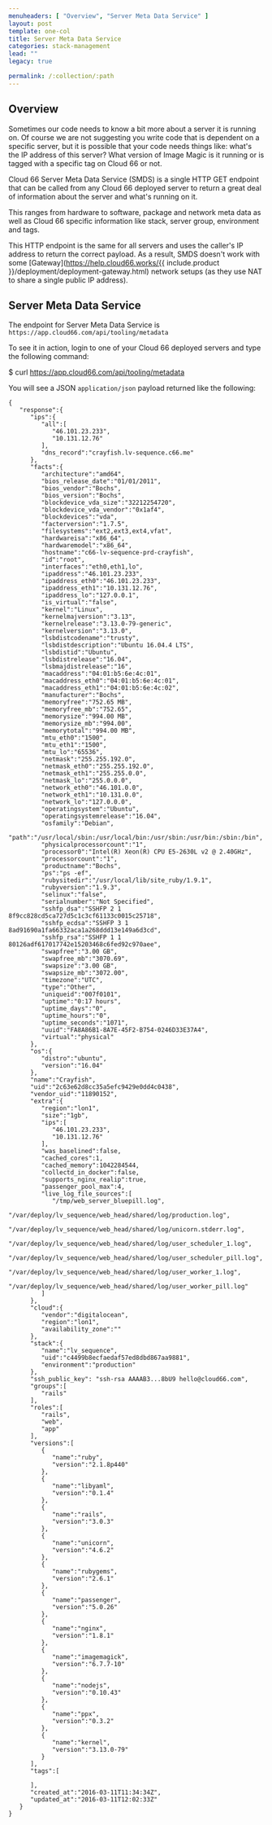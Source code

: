 ```yaml
---
menuheaders: [ "Overview", "Server Meta Data Service" ]
layout: post
template: one-col
title: Server Meta Data Service
categories: stack-management
lead: ""
legacy: true

permalink: /:collection/:path
---
```










## Overview

Sometimes our code needs to know a bit more about a server it is running on. Of course we are not suggesting you write code that is dependent on a specific server, but it is possible that your code needs things like: what's the IP address of this server? What version of Image Magic is it running or is tagged with a specific tag on Cloud 66 or not.

Cloud 66 Server Meta Data Service (SMDS) is a single HTTP GET endpoint that can be called from any Cloud 66 deployed server to return a great deal of information about the server and what's running on it.

This ranges from hardware to software, package and network meta data as well as Cloud 66 specific information like stack, server group, environment and tags.

This HTTP endpoint is the same for all servers and uses the caller's IP address to return the correct payload. As a result, SMDS doesn't work with some [Gateway](https://help.cloud66.works/{{ include.product }}/deployment/deployment-gateway.html) network setups (as they use NAT to share a single public IP address).






## Server Meta Data Service

The endpoint for Server Meta Data Service is `https://app.cloud66.com/api/tooling/metadata`

To see it in action, login to one of your Cloud 66 deployed servers and type the following command:



$ curl https://app.cloud66.com/api/tooling/metadata



You will see a JSON `application/json` payload returned like the following:





```
{
   "response":{
      "ips":{
         "all":[
            "46.101.23.233",
            "10.131.12.76"
         ],
         "dns_record":"crayfish.lv-sequence.c66.me"
      },
      "facts":{
         "architecture":"amd64",
         "bios_release_date":"01/01/2011",
         "bios_vendor":"Bochs",
         "bios_version":"Bochs",
         "blockdevice_vda_size":"32212254720",
         "blockdevice_vda_vendor":"0x1af4",
         "blockdevices":"vda",
         "facterversion":"1.7.5",
         "filesystems":"ext2,ext3,ext4,vfat",
         "hardwareisa":"x86_64",
         "hardwaremodel":"x86_64",
         "hostname":"c66-lv-sequence-prd-crayfish",
         "id":"root",
         "interfaces":"eth0,eth1,lo",
         "ipaddress":"46.101.23.233",
         "ipaddress_eth0":"46.101.23.233",
         "ipaddress_eth1":"10.131.12.76",
         "ipaddress_lo":"127.0.0.1",
         "is_virtual":"false",
         "kernel":"Linux",
         "kernelmajversion":"3.13",
         "kernelrelease":"3.13.0-79-generic",
         "kernelversion":"3.13.0",
         "lsbdistcodename":"trusty",
         "lsbdistdescription":"Ubuntu 16.04.4 LTS",
         "lsbdistid":"Ubuntu",
         "lsbdistrelease":"16.04",
         "lsbmajdistrelease":"16",
         "macaddress":"04:01:b5:6e:4c:01",
         "macaddress_eth0":"04:01:b5:6e:4c:01",
         "macaddress_eth1":"04:01:b5:6e:4c:02",
         "manufacturer":"Bochs",
         "memoryfree":"752.65 MB",
         "memoryfree_mb":"752.65",
         "memorysize":"994.00 MB",
         "memorysize_mb":"994.00",
         "memorytotal":"994.00 MB",
         "mtu_eth0":"1500",
         "mtu_eth1":"1500",
         "mtu_lo":"65536",
         "netmask":"255.255.192.0",
         "netmask_eth0":"255.255.192.0",
         "netmask_eth1":"255.255.0.0",
         "netmask_lo":"255.0.0.0",
         "network_eth0":"46.101.0.0",
         "network_eth1":"10.131.0.0",
         "network_lo":"127.0.0.0",
         "operatingsystem":"Ubuntu",
         "operatingsystemrelease":"16.04",
         "osfamily":"Debian",
         "path":"/usr/local/sbin:/usr/local/bin:/usr/sbin:/usr/bin:/sbin:/bin",
         "physicalprocessorcount":"1",
         "processor0":"Intel(R) Xeon(R) CPU E5-2630L v2 @ 2.40GHz",
         "processorcount":"1",
         "productname":"Bochs",
         "ps":"ps -ef",
         "rubysitedir":"/usr/local/lib/site_ruby/1.9.1",
         "rubyversion":"1.9.3",
         "selinux":"false",
         "serialnumber":"Not Specified",
         "sshfp_dsa":"SSHFP 2 1 8f9cc828cd5ca727d5c1c3cf61133c0015c25718",
         "sshfp_ecdsa":"SSHFP 3 1 8ad91690a1fa66332aca1a268ddd13e149a6d3cd",
         "sshfp_rsa":"SSHFP 1 1 80126adf617017742e15203468c6fed92c970aee",
         "swapfree":"3.00 GB",
         "swapfree_mb":"3070.69",
         "swapsize":"3.00 GB",
         "swapsize_mb":"3072.00",
         "timezone":"UTC",
         "type":"Other",
         "uniqueid":"007f0101",
         "uptime":"0:17 hours",
         "uptime_days":"0",
         "uptime_hours":"0",
         "uptime_seconds":"1071",
         "uuid":"FA8A86B1-8A7E-45F2-B754-0246D33E37A4",
         "virtual":"physical"
      },
      "os":{
         "distro":"ubuntu",
         "version":"16.04"
      },
      "name":"Crayfish",
      "uid":"2c63e62d8cc35a5efc9429e0dd4c0438",
      "vendor_uid":"11890152",
      "extra":{
         "region":"lon1",
         "size":"1gb",
         "ips":[
            "46.101.23.233",
            "10.131.12.76"
         ],
         "was_baselined":false,
         "cached_cores":1,
         "cached_memory":1042284544,
         "collectd_in_docker":false,
         "supports_nginx_realip":true,
         "passenger_pool_max":4,
         "live_log_file_sources":[
            "/tmp/web_server_bluepill.log",
            "/var/deploy/lv_sequence/web_head/shared/log/production.log",
            "/var/deploy/lv_sequence/web_head/shared/log/unicorn.stderr.log",
            "/var/deploy/lv_sequence/web_head/shared/log/user_scheduler_1.log",
            "/var/deploy/lv_sequence/web_head/shared/log/user_scheduler_pill.log",
            "/var/deploy/lv_sequence/web_head/shared/log/user_worker_1.log",
            "/var/deploy/lv_sequence/web_head/shared/log/user_worker_pill.log"
         ]
      },
      "cloud":{
         "vendor":"digitalocean",
         "region":"lon1",
         "availability_zone":""
      },
      "stack":{
         "name":"lv_sequence",
         "uid":"c4499b8ecfaedaf57ed8dbd867aa9881",
         "environment":"production"
      },
      "ssh_public_key": "ssh-rsa AAAAB3...8bU9 hello@cloud66.com",
      "groups":[
         "rails"
      ],
      "roles":[
         "rails",
         "web",
         "app"
      ],
      "versions":[
         {
            "name":"ruby",
            "version":"2.1.8p440"
         },
         {
            "name":"libyaml",
            "version":"0.1.4"
         },
         {
            "name":"rails",
            "version":"3.0.3"
         },
         {
            "name":"unicorn",
            "version":"4.6.2"
         },
         {
            "name":"rubygems",
            "version":"2.6.1"
         },
         {
            "name":"passenger",
            "version":"5.0.26"
         },
         {
            "name":"nginx",
            "version":"1.8.1"
         },
         {
            "name":"imagemagick",
            "version":"6.7.7-10"
         },
         {
            "name":"nodejs",
            "version":"0.10.43"
         },
         {
            "name":"ppx",
            "version":"0.3.2"
         },
         {
            "name":"kernel",
            "version":"3.13.0-79"
         }
      ],
      "tags":[

      ],
      "created_at":"2016-03-11T11:34:34Z",
      "updated_at":"2016-03-11T12:02:33Z"
   }
}
```





